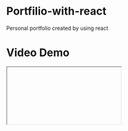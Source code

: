 # Portfilio-with-react
Personal portfolio created by using react
<h1>Video Demo</h1>
<iframe href="https://drive.google.com/file/d/1tOSpCiSSuBSrpGiDgserY1x1vYXZC_Qg/view"></iframe>
